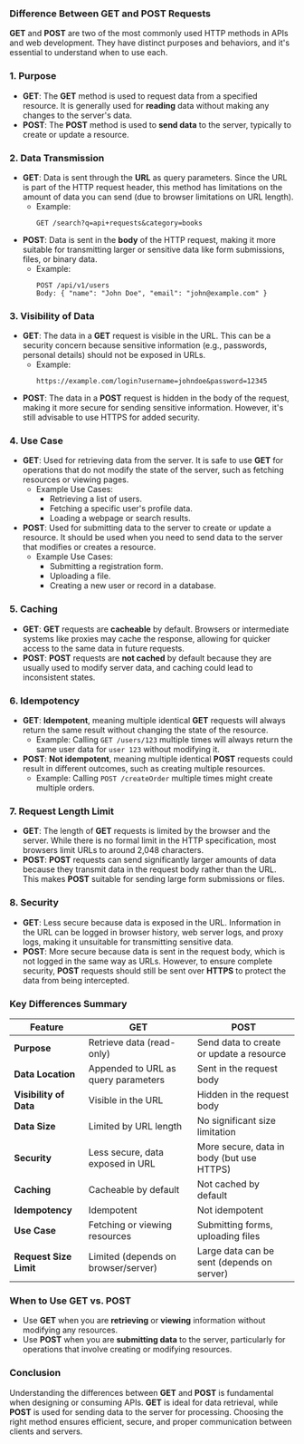 ### Difference Between GET and POST Requests

**GET** and **POST** are two of the most commonly used HTTP methods in APIs and web development. They have distinct purposes and behaviors, and it's essential to understand when to use each.

### 1. **Purpose**
- **GET**: The **GET** method is used to request data from a specified resource. It is generally used for **reading** data without making any changes to the server's data.
- **POST**: The **POST** method is used to **send data** to the server, typically to create or update a resource.

### 2. **Data Transmission**
- **GET**: Data is sent through the **URL** as query parameters. Since the URL is part of the HTTP request header, this method has limitations on the amount of data you can send (due to browser limitations on URL length).
  - Example:
    ```
    GET /search?q=api+requests&category=books
    ```
- **POST**: Data is sent in the **body** of the HTTP request, making it more suitable for transmitting larger or sensitive data like form submissions, files, or binary data.
  - Example:
    ```http
    POST /api/v1/users
    Body: { "name": "John Doe", "email": "john@example.com" }
    ```

### 3. **Visibility of Data**
- **GET**: The data in a **GET** request is visible in the URL. This can be a security concern because sensitive information (e.g., passwords, personal details) should not be exposed in URLs.
  - Example:
    ```
    https://example.com/login?username=johndoe&password=12345
    ```
- **POST**: The data in a **POST** request is hidden in the body of the request, making it more secure for sending sensitive information. However, it's still advisable to use HTTPS for added security.

### 4. **Use Case**
- **GET**: Used for retrieving data from the server. It is safe to use **GET** for operations that do not modify the state of the server, such as fetching resources or viewing pages.
  - Example Use Cases:
    - Retrieving a list of users.
    - Fetching a specific user's profile data.
    - Loading a webpage or search results.
- **POST**: Used for submitting data to the server to create or update a resource. It should be used when you need to send data to the server that modifies or creates a resource.
  - Example Use Cases:
    - Submitting a registration form.
    - Uploading a file.
    - Creating a new user or record in a database.

### 5. **Caching**
- **GET**: **GET** requests are **cacheable** by default. Browsers or intermediate systems like proxies may cache the response, allowing for quicker access to the same data in future requests.
- **POST**: **POST** requests are **not cached** by default because they are usually used to modify server data, and caching could lead to inconsistent states.

### 6. **Idempotency**
- **GET**: **Idempotent**, meaning multiple identical **GET** requests will always return the same result without changing the state of the resource.
  - Example: Calling `GET /users/123` multiple times will always return the same user data for `user 123` without modifying it.
- **POST**: **Not idempotent**, meaning multiple identical **POST** requests could result in different outcomes, such as creating multiple resources.
  - Example: Calling `POST /createOrder` multiple times might create multiple orders.

### 7. **Request Length Limit**
- **GET**: The length of **GET** requests is limited by the browser and the server. While there is no formal limit in the HTTP specification, most browsers limit URLs to around 2,048 characters.
- **POST**: **POST** requests can send significantly larger amounts of data because they transmit data in the request body rather than the URL. This makes **POST** suitable for sending large form submissions or files.

### 8. **Security**
- **GET**: Less secure because data is exposed in the URL. Information in the URL can be logged in browser history, web server logs, and proxy logs, making it unsuitable for transmitting sensitive data.
- **POST**: More secure because data is sent in the request body, which is not logged in the same way as URLs. However, to ensure complete security, **POST** requests should still be sent over **HTTPS** to protect the data from being intercepted.

### Key Differences Summary

| Feature                | **GET**                                   | **POST**                                      |
|------------------------|-------------------------------------------|----------------------------------------------|
| **Purpose**             | Retrieve data (read-only)                 | Send data to create or update a resource     |
| **Data Location**       | Appended to URL as query parameters       | Sent in the request body                     |
| **Visibility of Data**  | Visible in the URL                        | Hidden in the request body                   |
| **Data Size**           | Limited by URL length                     | No significant size limitation               |
| **Security**            | Less secure, data exposed in URL          | More secure, data in body (but use HTTPS)    |
| **Caching**             | Cacheable by default                      | Not cached by default                        |
| **Idempotency**         | Idempotent                                | Not idempotent                               |
| **Use Case**            | Fetching or viewing resources             | Submitting forms, uploading files            |
| **Request Size Limit**  | Limited (depends on browser/server)       | Large data can be sent (depends on server)   |

### When to Use GET vs. POST
- Use **GET** when you are **retrieving** or **viewing** information without modifying any resources.
- Use **POST** when you are **submitting data** to the server, particularly for operations that involve creating or modifying resources.

### Conclusion

Understanding the differences between **GET** and **POST** is fundamental when designing or consuming APIs. **GET** is ideal for data retrieval, while **POST** is used for sending data to the server for processing. Choosing the right method ensures efficient, secure, and proper communication between clients and servers.